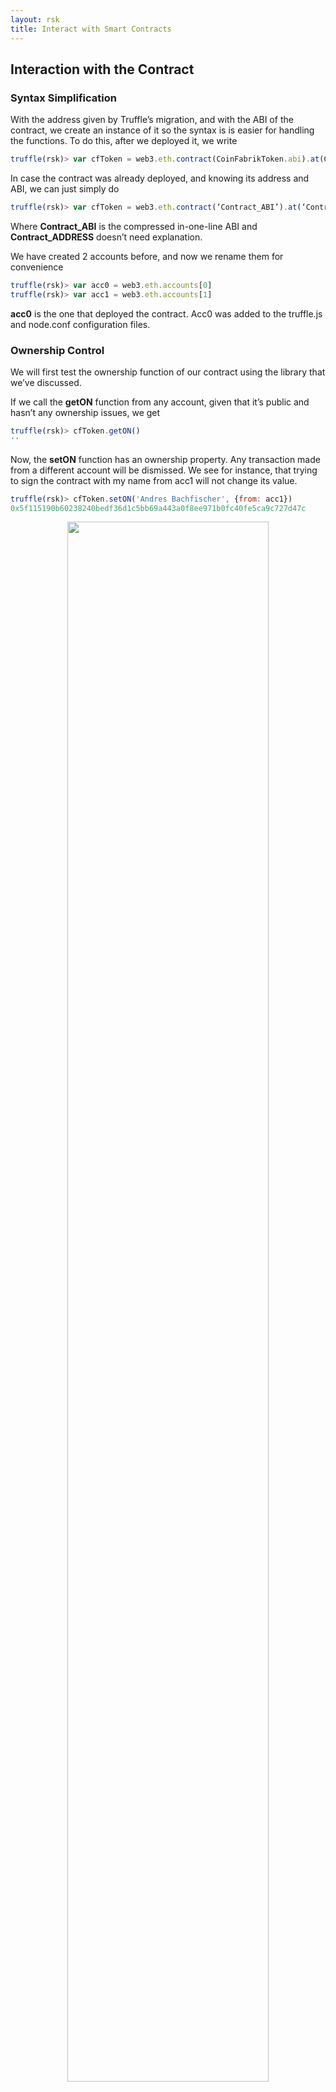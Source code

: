 ```yaml
---
layout: rsk
title: Interact with Smart Contracts
---
```


## Interaction with the Contract

### Syntax Simplification

With the address given by Truffle’s migration, and with the ABI of the contract, we create an instance of it so the syntax is is easier for handling the functions. To do this, after we deployed it, we write

```javascript
truffle(rsk)> var cfToken = web3.eth.contract(CoinFabrikToken.abi).at(CoinFabrikToken.address)
```

In case the contract was already deployed, and knowing its address and ABI, we can just simply do

```javascript
truffle(rsk)> var cfToken = web3.eth.contract(‘Contract_ABI’).at(‘Contract_ADDRESS’)
```

Where **Contract_ABI** is the compressed in-one-line ABI and **Contract_ADDRESS** doesn’t need explanation.

We have created 2 accounts before, and now we rename them for convenience

```javascript
truffle(rsk)> var acc0 = web3.eth.accounts[0]
truffle(rsk)> var acc1 = web3.eth.accounts[1]
```

**acc0** is the one that deployed the contract. Acc0 was added to the truffle.js and node.conf configuration files.

### Ownership Control

We will first test the ownership function of our contract using the library that we’ve discussed.

If we call the **getON** function from any account, given that it’s public and hasn’t any ownership issues, we get

```javascript
truffle(rsk)> cfToken.getON()
''
```

Now, the **setON** function has an ownership property. Any transaction made from a different account will be dismissed. We see for instance, that trying to sign the contract with my name from acc1 will not change its value.

```javascript
truffle(rsk)> cfToken.setON('Andres Bachfischer', {from: acc1})
0x5f115190b60238240bedf36d1c5bb69a443a0f8ee971b0fc40fe5ca9c727d47c
```

<div style="text-align:center"><img width="80%" src="/assets/img/interact-with-smart-contract/interact-with-smart-contract1.png"></div>

With the transaction’s hash we see that the returned value was false and the function was not executed properly. Calling the **getON** function again, we see that the variable didn’t change its value.

Signing now the same transaction but from the owner’s account **acc0**, we get a status ‘0x01’ and the function is correctly executed.

```javascript
truffle(rsk)> cfToken.setON('Andres Bachfischer', {from: acc0})
0x0c894fa7e5369573fb14addeaed4cd9d5b6cd1425cb4eeeae16cb4e1fa8e0364
```

<div style="text-align:center"><img width="80%" src="/assets/img/interact-with-smart-contract/interact-with-smart-contract2.png"></div>

Calling again the function getON, we see that the ownership library worked as we hoped it would.

```javascript
  truffle(rsk)> cfToken.getON()
```

<div style="text-align:center"><img width="50%" src="/assets/img/interact-with-smart-contract/interact-with-smart-contract3.png"></div>

**Ownable.sol** also has a function that allows us to change the owner of the contract to another address. We’ll not use it. Nevertheless, its usage is the following

```javascript
truffle(rsk)> cfToken.transferOwnership(acc1, {from: acc0}) 
```

With that, **acc1** would be the new owner of the contract.

Let’s move on to the Token.

### Token operations

The first thing we do is to check if the balances of the Token were correctly assigned in the creation of the contract.

We check our balances on each account like this:

```javascript
web3.fromWei(cfToken.balanceOf(acc0).toString(10)) // = ‘1000’
web3.fromWei(cfToken.balanceOf(acc1).toString(10)) // = ‘0’
```

So we can see that all the tokens were correctly assigned to our initial account.

The first transaction that we’ll be doing is transferring some tokens to the second account, acc1, three times.

To do so for the first transaction

```javascript
truffle(rsk)> cfToken.transfer(acc1, web3.toWei(88.8), {from: acc0})
0xd45437b777f1430e7cec57bd80b261ce8f87bf8a3f9a113fecd20563403c4d9c
```

<div style="text-align:center"><img width="80%" src="/assets/img/interact-with-smart-contract/interact-with-smart-contract4.png"></div>

```javascript
truffle(rsk)> web3.fromWei(cfToken.balanceOf(acc0).toString(10)) // = '733.6'
truffle(rsk)> web3.fromWei(cfToken.balanceOf(acc1).toString(10)) // = '266.4'
```

<div style="text-align:center"><img width="50%" src="/assets/img/interact-with-smart-contract/interact-with-smart-contract5.png"></div>

We see that tokens taken from our deployment account were the same amount as the ones received in the **acc1** .

With the **StandardToken** contract we also get allowances permissions to spend tokens on behalf of a certain account, in this case, **acc1**. If we want to do this before getting the approval, the transaction will fail (status ‘0x00’)

```javascript
truffle(rsk)> cfToken.transferFrom(acc1, acc0, web3.toWei(5), {from: acc0})
0x5cee7cf60849283a0088d71483a606ba2101b500e13f972abada4f75781596bf
```

<div style="text-align:center"><img width="80%" src="/assets/img/interact-with-smart-contract/interact-with-smart-contract6.png"></div>

After checking that **acc0** is not allowed to send from **acc1**

```javascript
truffle(rsk)> web3.fromWei(cfToken.allowance(acc1, acc0, {from: acc0}).toString(10)) // = '0'
```

We authorize **acc0** to spend 10 tokens in the name of **acc1**, from a transaction made by **acc1**

```javascript
truffle(rsk)> cfToken.approve(acc0, web3.toWei(10), {from: acc1})
0x6e1a202f4ca7f43dfb28034952d54a572993b986a55857790aa51854afbc1fb4
```

<div style="text-align:center"><img width="80%" src="/assets/img/interact-with-smart-contract/interact-with-smart-contract7.png"></div>

In the output log, we see that the function was completed successfully with true and the log shows the amount allowed to **acc0** for spending. Checking with allowance

```javascript
truffle(rsk)> web3.fromWei(cfToken.allowance(acc1, acc0, {from: acc0}).toString(10)) // = '10'
```

<div style="text-align:center"><img width="80%" src="/assets/img/interact-with-smart-contract/interact-with-smart-contract8.png"></div>

Now if we execute again the spending transaction

```javascript
truffle(rsk)> cfToken.transferFrom(acc1, acc0, web3.toWei(5), {from: acc0})
0x41f750eabb6e0d3ab576aac0333b0d337ca61808aae1eeafa9d8e2a0b81b979b
```

we get a successful transaction with status ‘0x01’.

<div style="text-align:center"><img width="80%" src="/assets/img/interact-with-smart-contract/interact-with-smart-contract9.png"></div>

Checking the balances again
```javascript
truffle(rsk)> web3.fromWei(cfToken.balanceOf(acc0).toString(10)) // = '738.6'
truffle(rsk)> web3.fromWei(cfToken.balanceOf(acc1).toString(10)) // = '261.4'
```

<div style="text-align:center"><img width="50%" src="/assets/img/interact-with-smart-contract/interact-with-smart-contract10.png"></div>

Lastly, if we sign a transaction calling a function that’s not available, our fallback function will be called. Signing a transaction like

```javascript
truffle(rsk)> web3.eth.sendTransaction({from: acc0, to: cfToken.address})
0x4106a287fc60669bf9682a73ec4c457b094c086ec7408a5dea95d200688c4ee9
```

<div style="text-align:center"><img width="80%" src="/assets/img/interact-with-smart-contract/interact-with-smart-contract11.png"></div>

Will return us a log whose data represents the string “Error 404: Function not found” in hex

```
( '0x00...00204572726f72203430343a2046756e6374696f6e206e6f7420666f756e64203a50').
```

Our last function, that we are not going to execute for obvious reasons, is the suicide function. We need the contract not to be destroyed in order to show the transactions. To call it, the owner should do

```javascript
truffle(rsk)> cfToken.destroy({from: acc0})
```